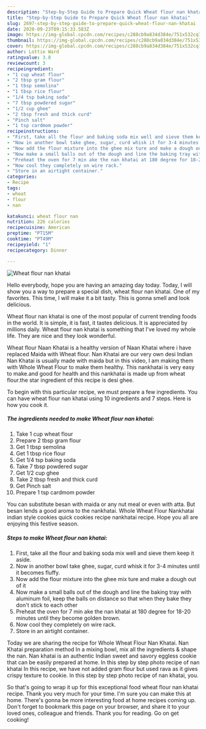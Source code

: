```yaml
---
description: "Step-by-Step Guide to Prepare Quick Wheat flour nan khatai"
title: "Step-by-Step Guide to Prepare Quick Wheat flour nan khatai"
slug: 2697-step-by-step-guide-to-prepare-quick-wheat-flour-nan-khatai
date: 2020-09-23T09:15:33.583Z
image: https://img-global.cpcdn.com/recipes/c288cb9a834d384e/751x532cq70/wheat-flour-nan-khatai-recipe-main-photo.jpg
thumbnail: https://img-global.cpcdn.com/recipes/c288cb9a834d384e/751x532cq70/wheat-flour-nan-khatai-recipe-main-photo.jpg
cover: https://img-global.cpcdn.com/recipes/c288cb9a834d384e/751x532cq70/wheat-flour-nan-khatai-recipe-main-photo.jpg
author: Lottie Ward
ratingvalue: 3.8
reviewcount: 3
recipeingredient:
- "1 cup wheat flour"
- "2 tbsp gram flour"
- "1 tbsp semolina"
- "1 tbsp rice flour"
- "1/4 tsp baking soda"
- "7 tbsp powdered sugar"
- "1/2 cup ghee"
- "2 tbsp fresh and thick curd"
- "Pinch salt"
- "1 tsp cardmom powder"
recipeinstructions:
- "First, take all the flour and baking soda mix well and sieve them keep it aside."
- "Now in another bowl take ghee, sugar, curd whisk it for 3-4 minutes until it becomes fluffy."
- "Now add the flour mixture into the ghee mix ture and make a dough out of it"
- "Now make a small balls out of the dough and line the baking tray with aluminum foil, keep the balls on distance so that when they bake they don&#39;t stick to each other"
- "Preheat the oven for 7 min ake the nan khatai at 180 degree for 18-20 minutes until they become golden brown."
- "Now cool they completely on wire rack."
- "Store in an airtight container."
categories:
- Recipe
tags:
- wheat
- flour
- nan

katakunci: wheat flour nan 
nutrition: 226 calories
recipecuisine: American
preptime: "PT15M"
cooktime: "PT49M"
recipeyield: "1"
recipecategory: Dinner

---
```



![Wheat flour nan khatai](https://img-global.cpcdn.com/recipes/c288cb9a834d384e/751x532cq70/wheat-flour-nan-khatai-recipe-main-photo.jpg)

Hello everybody, hope you are having an amazing day today. Today, I will show you a way to prepare a special dish, wheat flour nan khatai. One of my favorites. This time, I will make it a bit tasty. This is gonna smell and look delicious.

Wheat flour nan khatai is one of the most popular of current trending foods in the world. It is simple, it is fast, it tastes delicious. It is appreciated by millions daily. Wheat flour nan khatai is something that I've loved my whole life. They are nice and they look wonderful.

Wheat flour Naan Khatai is a healthy version of Naan Khatai where i have replaced Maida with Wheat flour. Nan Khatai are our very own desi Indian Nan Khatai is usually made with maida but in this video, I am making them with Whole Wheat Flour to make them healthy. This nankhatai is very easy to make.and good for health and this nankhatai is made up from wheat flour.the star ingredient of this recipe is desi ghee.


To begin with this particular recipe, we must prepare a few ingredients. You can have wheat flour nan khatai using 10 ingredients and 7 steps. Here is how you cook it.

<!--inarticleads1-->

##### The ingredients needed to make Wheat flour nan khatai:

1. Take 1 cup wheat flour
1. Prepare 2 tbsp gram flour
1. Get 1 tbsp semolina
1. Get 1 tbsp rice flour
1. Get 1/4 tsp baking soda
1. Take 7 tbsp powdered sugar
1. Get 1/2 cup ghee
1. Take 2 tbsp fresh and thick curd
1. Get Pinch salt
1. Prepare 1 tsp cardmom powder


You can substitute besan with maida or any nut meal or even with atta. But besan lends a good aroma to the nankhatai. Whole Wheat Flour Nankhatai indian style cookies quick cookies recipe nankhatai recipe. Hope you all are enjoying this festive season. 

<!--inarticleads2-->

##### Steps to make Wheat flour nan khatai:

1. First, take all the flour and baking soda mix well and sieve them keep it aside.
1. Now in another bowl take ghee, sugar, curd whisk it for 3-4 minutes until it becomes fluffy.
1. Now add the flour mixture into the ghee mix ture and make a dough out of it
1. Now make a small balls out of the dough and line the baking tray with aluminum foil, keep the balls on distance so that when they bake they don&#39;t stick to each other
1. Preheat the oven for 7 min ake the nan khatai at 180 degree for 18-20 minutes until they become golden brown.
1. Now cool they completely on wire rack.
1. Store in an airtight container.


Today we are sharing the recipe for Whole Wheat Flour Nan Khatai. Nan Khatai preparation method In a mixing bowl, mix all the ingredients &amp; shape the nan. Nan khatai is an authentic Indian sweet and savory eggless cookie that can be easily prepared at home. In this step by step photo recipe of nan khatai In this recipe, we have not added gram flour but used rava as it gives crispy texture to cookie. In this step by step photo recipe of nan khatai, you. 

So that's going to wrap it up for this exceptional food wheat flour nan khatai recipe. Thank you very much for your time. I'm sure you can make this at home. There's gonna be more interesting food at home recipes coming up. Don't forget to bookmark this page on your browser, and share it to your loved ones, colleague and friends. Thank you for reading. Go on get cooking!
